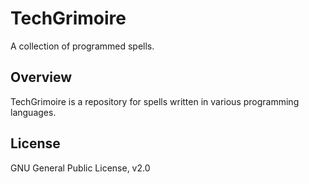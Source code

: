 # TechGrimoire
A collection of programmed spells.

## Overview
TechGrimoire is a repository for spells written in various programming languages.

## License
GNU General Public License, v2.0
